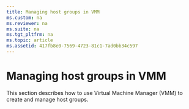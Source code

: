 ```yaml
---
title: Managing host groups in VMM
ms.custom: na
ms.reviewer: na
ms.suite: na
ms.tgt_pltfrm: na
ms.topic: article
ms.assetid: 417fb8e0-7569-4723-81c1-7ad0bb34c597
---
```

# Managing host groups in VMM
This section describes how to use Virtual Machine Manager (VMM) to create and manage host groups. 

